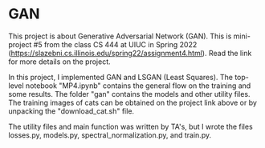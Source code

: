 # GAN

This project is about Generative Adversarial Network (GAN). This is mini-project #5 from the class CS 444 at UIUC in Spring 2022 (https://slazebni.cs.illinois.edu/spring22/assignment4.html). Read the link for more details on the project.

In this project, I implemented GAN and LSGAN (Least Squares). The top-level notebook "MP4.ipynb" contains the general flow on the training and some results.
The folder "gan" contains the models and other utility files. The training images of cats can be obtained on the project link above or by unpacking the "download_cat.sh" file.

The utility files and main function was written by TA's, but I wrote the files losses.py, models.py, spectral_normalization.py, and train.py.
